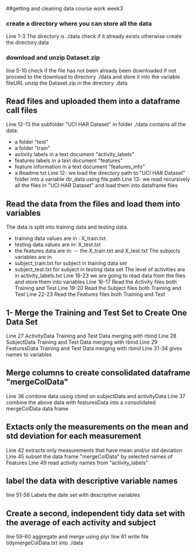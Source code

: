##getting and cleaning data course work week3
### create a directory where you can store all the data
Line 1-3
The directory is ./data
check if it already exists otherwise create the directory.data
### download and unzip Dataset.zip
line 5-10
check if the file has not been already been downloaded
if not proceed to the download to directory ./data
and store it into the variable fileURL 
unzip the Dataset.zip in the directory .data
## Read files and uploaded them into a dataframe call files
Line 12-13
the subfolder "UCI HAR Dataset" in folder ./data contains all the data:
- a folder "test"
- a folder "train"
- activity labels in a text document "activity_labels"
- features labels in a text document "features"
- feature information in a text document "features_info"
- a Readme txt
Line 12- we load the directory path to "UCI HAR Dataset" folder into a variable dir_data using file.path
Line 13- we read recursively all the files in "UCI HAR Dataset" and load them into dataframe files
## Read the data from the files and load them into variables
The data is split into training data and testing data.
- training data values are in : X_train.txt
- testing data values are in: X_test.txt
- the features data are in:
-- the X_train.txt and X_test.txt
The subjects variables are in
- subject_train.txt for subject in training data set
- subject_test.txt for subject in testing data set
The level of activities are in activity_labels.txt
Line 16-23 we are going to read data from the files and store them into variables
Line 16-17 Read the Activity files both Training and Test
Line 19-20 Read the Subject files both Training and Test
Line 22-23 Read the Features files both Training and Test
## 1- Merge the Training and Test Set to Create One Data Set
Line 27 ActivityData Training and Test Data merging with rbind 
Line 28 SubjectData Training and Test Data merging with rbind
Line 29 FeaturesData Training and Test Data merging with rbind
Line 31-34 gives names to variables
## Merge columns to create consolidated dataframe "mergeColData"
Line 36 combine data using cbind on subjectData and activityData
Line 37 combine the above data with featuresData into a consolidated mergeColData data frame
## Extacts only the measurements on the mean and std deviation for each measurement
Line 42 extracts only measurements that have mean and/or std deviation
Line 45 subset the data frame "mergeColData" by selected names of Features
Line 49 read activity names from "activity_labels"
## label the data with descriptive variable names
line 51-56 Labels the date set with descriptive variables
## Create a second, independent tidy data set with the average of each activity and subject
line 59-60 aggregate and merge using plyr
line 61 write file tidymergeColData.txt into ./data
